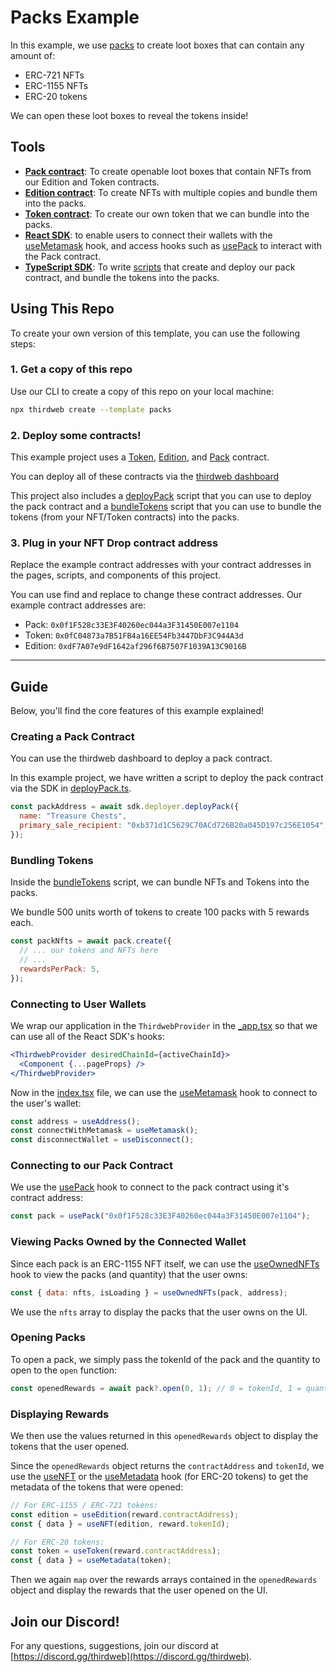 # Packs Example

In this example, we use [packs](https://portal.thirdweb.com/pre-built-contracts/pack) to create loot boxes that can contain any amount of:

- ERC-721 NFTs
- ERC-1155 NFTs
- ERC-20 tokens

We can open these loot boxes to reveal the tokens inside!

## Tools

- [**Pack contract**](https://portal.thirdweb.com/pre-built-contracts/pack): To create openable loot boxes that contain NFTs from our Edition and Token contracts.
- [**Edition contract**](https://portal.thirdweb.com/pre-built-contracts/edition): To create NFTs with multiple copies and bundle them into the packs.
- [**Token contract**](https://portal.thirdweb.com/pre-built-contracts/token): To create our own token that we can bundle into the packs.
- [**React SDK**](https://docs.thirdweb.com/react): to enable users to connect their wallets with the [useMetamask](https://portal.thirdweb.com/react/react.usemetamask) hook, and access hooks such as [usePack](https://portal.thirdweb.com/react/react.usePack) to interact with the Pack contract.
- [**TypeScript SDK**](https://docs.thirdweb.com/typescript): To write [scripts](./scripts) that create and deploy our pack contract, and bundle the tokens into the packs.

## Using This Repo

To create your own version of this template, you can use the following steps:

### 1. Get a copy of this repo

Use our CLI to create a copy of this repo on your local machine:

```bash
npx thirdweb create --template packs
```

### 2. Deploy some contracts!

This example project uses a [Token](https://portal.thirdweb.com/pre-built-contracts/token), [Edition](https://portal.thirdweb.com/pre-built-contracts/edition), and [Pack](https://portal.thirdweb.com/pre-built-contracts/pack) contract.

You can deploy all of these contracts via the [thirdweb dashboard](https://thirdweb.com/dashboard)

This project also includes a [deployPack](./scripts/deployPack.mjs) script that you can use to deploy the pack contract and a [bundleTokens](./scripts/bundleTokens.mjs) script that you can use to bundle the tokens (from your NFT/Token contracts) into the packs.

### 3. Plug in your NFT Drop contract address

Replace the example contract addresses with your contract addresses in the pages, scripts, and components of this project.

You can use find and replace to change these contract addresses. Our example contract addresses are:

- Pack: `0x0f1F528c33E3F40260ec044a3F31450E007e1104`
- Token: `0x0fC04873a7B51FB4a16EE54Fb3447DbF3C944A3d`
- Edition: `0xdF7A07e9dF1642af296f6B7507F1039A13C9016B`

---

## Guide

Below, you'll find the core features of this example explained!

### Creating a Pack Contract

You can use the thirdweb dashboard to deploy a pack contract.

In this example project, we have written a script to deploy the pack contract via the SDK in [deployPack.ts](./scripts/deployPack.mjs).

```js
const packAddress = await sdk.deployer.deployPack({
  name: "Treasure Chests",
  primary_sale_recipient: "0xb371d1C5629C70ACd726B20a045D197c256E1054",
});
```

### Bundling Tokens

Inside the [bundleTokens](./scripts/bundleTokens.mjs) script, we can bundle NFTs and Tokens into the packs.

We bundle 500 units worth of tokens to create 100 packs with 5 rewards each.

```jsx
const packNfts = await pack.create({
  // ... our tokens and NFTs here
  // ...
  rewardsPerPack: 5,
});
```

### Connecting to User Wallets

We wrap our application in the `ThirdwebProvider` in the [\_app.tsx](./pages/_app.tsx) so that we can use all of the React SDK's hooks:

```jsx
<ThirdwebProvider desiredChainId={activeChainId}>
  <Component {...pageProps} />
</ThirdwebProvider>
```

Now in the [index.tsx](./pages/index.tsx) file, we can use the [useMetamask](https://portal.thirdweb.com/react/react.usemetamask) hook to connect to the user's wallet:

```jsx
const address = useAddress();
const connectWithMetamask = useMetamask();
const disconnectWallet = useDisconnect();
```

### Connecting to our Pack Contract

We use the [usePack](https://portal.thirdweb.com/react/react.usepack) hook to connect to the pack contract using it's contract address:

```jsx
const pack = usePack("0x0f1F528c33E3F40260ec044a3F31450E007e1104");
```

### Viewing Packs Owned by the Connected Wallet

Since each pack is an ERC-1155 NFT itself, we can use the [useOwnedNFTs](https://portal.thirdweb.com/react/react.useownednfts) hook to view the packs (and quantity) that the user owns:

```jsx
const { data: nfts, isLoading } = useOwnedNFTs(pack, address);
```

We use the `nfts` array to display the packs that the user owns on the UI.

### Opening Packs

To open a pack, we simply pass the tokenId of the pack and the quantity to open to the `open` function:

```jsx
const openedRewards = await pack?.open(0, 1); // 0 = tokenId, 1 = quantity
```

### Displaying Rewards

We then use the values returned in this `openedRewards` object to display the tokens that the user opened.

Since the `openedRewards` object returns the `contractAddress` and `tokenId`, we use the [useNFT](https://portal.thirdweb.com/react/react.usenft) or the
[useMetadata](https://portal.thirdweb.com/react/react.usemetadata) hook (for ERC-20 tokens) to get the metadata of the tokens that were opened:

```jsx
// For ERC-1155 / ERC-721 tokens:
const edition = useEdition(reward.contractAddress);
const { data } = useNFT(edition, reward.tokenId);

// For ERC-20 tokens:
const token = useToken(reward.contractAddress);
const { data } = useMetadata(token);
```

Then we again `map` over the rewards arrays contained in the `openedRewards` object and display the rewards that the user opened on the UI.

## Join our Discord!

For any questions, suggestions, join our discord at [https://discord.gg/thirdweb](https://discord.gg/thirdweb).
